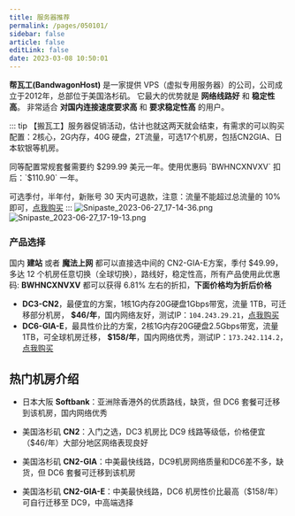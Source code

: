 ```yaml
---
title: 服务器推荐
permalink: /pages/050101/
sidebar: false
article: false
editLink: false
date: 2023-03-08 10:50:01
---
```


**帮瓦工(BandwagonHost)** 是一家提供 VPS（虚拟专用服务器）的公司，公司成立于2012年，总部位于美国洛杉矶。
它最大的优势就是 **网络线路好** 和 **稳定性高**。 非常适合 **对国内连接速度要求高** 和 **要求稳定性高** 的用户。

::: tip 【搬瓦工】服务器促销活动，估计也就这两天就会结束，有需求的可以购买
配置：2核心，2G内存，40G 硬盘，2T流量，可选17个机房，包括CN2GIA、日本软银等机房。

同等配置常规套餐需要约 $299.99 美元一年。使用优惠码 `BWHNCXNVXV` 扣后：`$110.90` 一年。

可选季付，半年付，新账号 30 天内可退款，注意：流量不能超过总流量的 10% 即可，[点我购买](https://bwh88.net/aff.php?aff=70876&pid=131)
:::
![Snipaste_2023-06-27_17-14-36.png](https://img08.mifile.cn/v1/MI_542ED8B1722DC/cc46cb56dee54387bd01e7ccde9895bd.png)
![Snipaste_2023-06-27_17-19-13.png](https://img06.mifile.cn/v1/MI_542ED8B1722DC/050c63d4e92c5fcac6f0fc3c31b35cee.png)

### 产品选择
国内 **建站** 或者 **魔法上网** 都可以直接选中间的 CN2-GIA-E方案，季付 $49.99，多达 12 个机房任意切换（全球切换），路线好，稳定性高，所有产品使用此优惠码: **BWHNCXNVXV** 都可以获得 6.81% 左右的折扣，**下面价格均为折后价格**
- **DC3-CN2**，最便宜的方案，1核1G内存20G硬盘1Gbps带宽，流量 1TB，可迁移部分机房， **$46/年**，国内网络友好，测试IP：`104.243.29.21`，[点我购买](https://bwh88.net/aff.php?aff=70876&pid=57)
- **DC6-GIA-E**，最具性价比的方案，2核1G内存20G硬盘2.5Gbps带宽，流量 1TB，可全球机房迁移， **$158/年**，国内网络优秀，测试IP：`173.242.114.2`，[点我购买](https://bwh88.net/aff.php?aff=70876&pid=87)

## 热门机房介绍

- 日本大阪 **Softbank**：亚洲除香港外的优质路线，缺货，但 DC6 套餐可迁移到该机房，国内网络优秀

- 美国洛杉矶 **CN2**：入门之选，DC3 机房比 DC9 线路等级低，价格便宜（$46/年）大部分地区网络表现良好

- 美国洛杉矶 **CN2-GIA**：中美最快线路，DC9机房网络质量和DC6差不多，缺货，但 DC6 套餐可迁移到该机房

- 美国洛杉矶 **CN2-GIA-E**：中美最快线路，DC6 机房性价比最高（$158/年）可自行迁移至 DC9，中高端选择